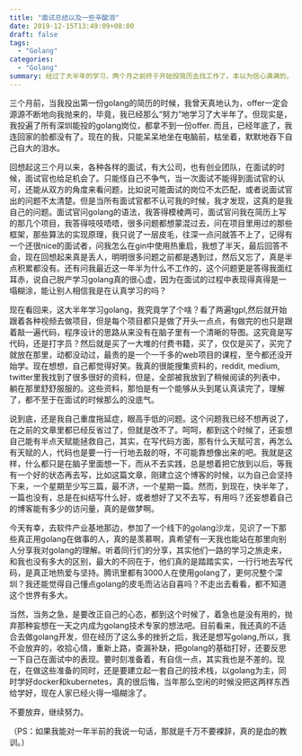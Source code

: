 ```yaml
---
title: "面试总结以及一些辛酸泪"
date: 2019-12-15T13:49:09+08:00
draft: false
tags:
  - "Golang"
categories:
  - "Golang"
summary: 经过了大半年的学习，两个月之前终于开始投简历去找工作了。本以为信心满满的，结果却被现实狠狠地教育了一翻。
---
```


三个月前，当我投出第一份golang的简历的时候，我曾天真地认为，offer一定会源源不断地向我抛来的，毕竟，我已经那么“努力”地学习了大半年了。但现实是，我投遍了所有深圳能投的golang岗位，都拿不到一份offer. 而且，已经年底了，我连回家的脸都没有了。现在的我，只能呆呆地坐在电脑前，枯坐着，默默地吞下自己自大的泪水。

回想起这三个月以来，各种各样的面试，有大公司，也有创业团队，在面试的时候，面试官也给足机会了。只能怪自己不争气，当一次面试不能得到面试官的认可，还能从双方的角度来看问题，比如说可能面试的岗位不太匹配，或者说面试官出的问题不太清楚。但是当所有面试官都不认可我的时候，我才发现，这真的是我自己的问题。面试官问golang的语法，我答得模棱两可，面试官问我在简历上写的那几个项目，我答得吱吱唔唔，很多问题都想蒙混过去，问在项目里用过的那些框架，那些算法的实现原理，我只说了一层皮毛，往深一点问就答不上了，记得有一个还很nice的面试者，问我怎么在gin中使用热重启，我想了半天，最后回答不会，现在回想起来真是丢人，明明很多问题之前都是遇到过，然后又忘了，真是半点积累都没有。还有问我最近这一年半为什么不工作的，这个问题更是答得我面红耳赤，说自己脱产学习golang真的很心虚，因为在面试的过程中表现得真得是一塌糊涂，能让别人相信我是在认真学习的吗？

现在看回来，这大半年学习golang，我究竟学了个啥？看了两遍tgpl,然后就开始跟着各种视频去做项目，但是每个项目都只是做了开头一点点，有做完的也只是跟着敲一遍代码，程序设计的思路从来没有在脑子里有一个清晰的导图。这究竟是写代码，还是打字员？然后就是买了一大堆的付费书籍，买了，仅仅是买了，买完了就放在那里，动都没动过，最贵的是一个一千多的web项目的课程，至今都还没开始学。现在想想，自己都觉得好笑。我真的很能搜集资料的，reddit, medium, twitter里我找到了很多很好的资料，但是，全部被我放到了稍候阅读的列表中，躺在那里舒舒服服的。这些资料，那怕是有一个能够从头到尾认真读完了，理解了，都不至于在面试的时候那么的没底气。

说到底，还是我自己重度拖延症，眼高手低的问题。这个问题我已经不想再说了，在之前的文章里都已经反省过了，但就是改不了。呵呵，都到这个时候了，还妄想自己能有半点天赋能拯救自己，其实，在写代码方面，那有什么天赋可言，再怎么有天赋的人，代码也是要一行一行地去敲的呀，不可能靠想像出来的吧。我就是这样，什么都只是在脑子里面想一下，而从不去实践，总是想着把它放到以后，等我有一个好的状态再去写，比如这篇文章，刚建立这个博客的时候，以为自己会坚持下来，一个星期至少写三篇，最不济，一个星期一篇。然而，到现在，快半年了，一篇也没有，总是在纠结写什么好，或者想好了又不去写，有用吗？还妄想着自己的博客能有多少的访问量，真的是做梦啊。

今天有幸，去软件产业基地那边，参加了一个线下的golang沙龙，见识了一下那些真正用golang在做事的人，真的是羡慕啊，真希望有一天我也能站在那里向别人分享我对golang的理解。听着同行们的分享，其实他们一路的学习之旅走来，和我也没有多大的区别，最大的不同在于，他们真的是踏踏实实，一行行地去写代码，是真正地热爱与坚持。腾讯里都有3000人在使用golang了，更何况整个深圳？我还能觉得自己懂点golang的皮毛而沾沾自喜吗？不走出去看看，都不知道这个世界有多大。

当然，当务之急，是要改正自己的心态，都到这个时候了，着急也是没有用的，抛弃那种妄想在一天之内成为golang技术专家的想法吧。目前看来，我还真的不适合去做golang开发，但在经历了这么多的挫折之后，我还是想写golang,所以，我不会放弃的，收拾心情，重新上路，查漏补缺，把golang的基础打好，还要反思一下自己在面试中的表现。要时刻准备着，有自信一点，其实我也是不差的。现在，在做这些准备的同时，还是要建立起一套自己的技术栈，以golang为主，同时学好docker和kubernetes，真的很后悔，当年那么空闲的时候没把这两样东西给学好，现在人家已经火得一塌糊涂了。

不要放弃，继续努力。

（PS：如果我能对一年半前的我说一句话，那就是千万不要裸辞，真的是血的教训。）
